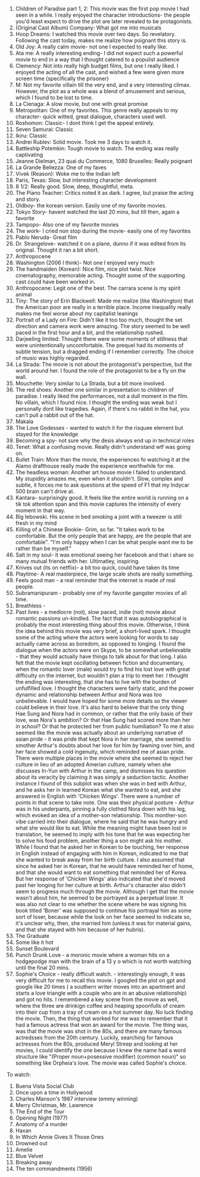 1. Children of Paradise part 1, 2: This movie was the first pop movie I had seen in a while. I really enjoyed the character introductions- the people you'd least expect to drive the plot are later revealed to be protagonists.  
2. (Original Cast Album) Company: What got me into musicals
3. Hoop Dreams: I watched this movie over two days. So revelatory. Following the cast today, makes me realize how poignant this story is.
4. Old Joy: A really calm movie- not one I expected to really like. 
5. Ata me: A really interesting ending- I did not expect such a powerful movie to end in a way that I thought catered to a populist audience
6. Clemency: Not into really high budget films, but one I really liked. I enjoyed the acting of all the cast, and wished a few were given more screen time (specifically the prisoner)
7. M: Not my favorite villain till the very end, and a very interesting climax. However, the plot as a whole was a blend of amusement and serious, which I found to be lost to time.
8. La Cienaga: A slow movie, but one with great promise
9. Metropolitan: One of my favorites. This genre really appeals to my character- quick witted, great dialogue, characters used well.
10. Roshomon: Classic- I dont think I get the appeal entirely. 
11. Seven Samurai: Classic
12. Ikiru: Classic
13. Andrei Rublev: Solid movie. Took me 3 days to watch it. 
14. Battleship Potemkin: Tough movie to watch. The ending was really captivating
15. Jeanne Dielman, 23 quai du Commerce, 1080 Bruxelles: Really poignant
16. La Grande Bellezza: One of my faves
17. Vivek (Reason): Woke me to the Indian left
18. Paris, Texas: Slow, but interesting character development
19. 8 1/2: Really good. Slow, deep, thoughtful, meta.
20. The Piano Teacher: Critics noted it as dark. I agree, but praise the acting and story.
21. Oldboy- the korean version. Easily one of my favorite movies.
22. Tokyo Story- havent watched the last 20 mins, but till then, again a favorite
23. Tampopo- Also one of my favorite movies
24. The work- I cried non stop during the movie- easily one of my favorites
25. Pablo Neruda- Great film 
26. Dr. Strangelove- watched it on a plane, dunno if it was edited from its original. Thought it ran a bit short.
27. Anthropocene
28. Washington (2006 I think)- Not one I enjoyed very much
29. The handmaiden (Korean): Nice film, nice plot twist. Nice cinematography, memorable acting. Thought some of the supporting cast could have been worked in.
30. Anthropocene: Legit one of the best. The carrara scene is my spirit animal
31. Tiny: The story of Erin Blackwell: Made me realize (like Washington) that the American poor are really in a terrible place. Income inequality really makes me feel worse about my capitalist leanings
32. Portrait of a Lady on Fire: Didn't like it too too much, thought the set direction and camera work were amazing. The story seemed to be well paced in the first hour and a bit, and the relationship rushed. 
33. Darjeeling limited: Thought there were some moments of stillness that were unintentionally uncomfortable. The prequel had its moments of subtle tension, but a dragged ending if I remember correctly. The choice of music was highly regarded.
34. La Strada: The movie is not about the protagonist's perspective, but the world around her. I found the role of the protagonist to be a fly on the wall. 
35. Mouchette: Very similar to La Strada, but a bit more involved. 
36. The red shoes: Another one similar in presentation to children of paradise. I really liked the performances, not a dull moment in the film. No villain, which I found nice. I thought the ending was weak but I personally dont like tragedies. Again, if there's no rabbit in the hat, you can't pull a rabbit out of the hat. 
37. Makala
38. The Love Godesses - wanted to watch it for the risquee element but stayed for the knowledge
39. Becoming a spy- not sure why the desis always end up in technical roles
40. Tenet: What a confusing movie. Really didn't understand wtf was going on.
41. Bullet Train: More than the movie, the experienceo fo watching it at the Alamo drafthouse really made the experience worthwhile for me. 
42. The headless woman: Another art house movie I failed to understand. My stupidity amazes me, even when it shouldn't. Slow, complex and subtle, it forces me to ask questions at the speed of F1 that my Indycar 500 brain can't drive at. 
43. Kantara- surprisingly good. It feels like the entire world is running on a tik tok attention span and this movie captures the intensity of every moment in that way. 
44. Big lebowski. His scene in bed smoking a joint with a tweezer is still fresh in my mind
45. Killing of a Chinese Bookie- Grim, so far. "It takes work to be comfortable. But the only people that are happy, are the people that are comfortable". "I'm only happy when I can be what people want me to be rather than be myself."
46. Salt in my soul- it was emotional seeing her facebook and that i share so many mutual friends with her. Ultimatley, inspiring. 
47. Knives out (its on netflix)- a bit too quick, could have taken its time
48. Playtime- A real masterpiece, the large scale shots are really something. 
49. Feels good man - a real reminder that the internet is made of real people. 
50. Subramanipuram - probably one of my favorite gangster movies of all time. 
51. Breathless - 
52. Past lives - a mediocre (not), slow paced, indie (not) movie about romantic passions un-kindled. The fact that it was autobiographical is probably the most interesting thing about this movie. Otherwise, I think the idea behind this movie was very brief, a short-lived spark. I thought some of the acting where the actors were looking for words to say actually came across as boredom, as opposed to longing. I found the dialogue when the actors were on Skype, to be somewhat unbelievable - that they would actually have things to talk about for that long. I also felt that the movie kept oscillating between fiction and documentary, when the romantic lover (male) would try to find his lost love with great difficulty on the internet, but wouldn't plan a trip to meet her. I thought the ending was interesting, that she has to live with the burden of unfulfilled love. I thought the characters were fairly static, and the power dynamic and relationship between Arthur and Nora was too unbelievable. I would have hoped for some more details so the viewer could believe in their love. It's also hard to believe that the only thing Hae Sung and Nora had in common, or rather that the only basis of their love, was Nora's ambition? Or that Hae Sung had scored more than her in school? Or that he protected her from public humiliation? To me it also seemed like the movie was actually about an underlying narrative of asian pride - it was pride that kept Nora in her marriage, she seemed to smother Arthur's doubts about her love for him by fawning over him, and her face showed a cold ingenuity, which reminded me of asian pride. There were multiple places in the movie where she seemed to reject her culture in lieu of an adopted Amerian culture, namely when she discusses In-Yun with Arthur in the camp, and dismisses his question about its veracity by claiming it was simply a seduction tactic. Another instance I found of this subplot was when she was in bed with Arthur, and he asks her in learned Korean what she wanted to eat, and she answered in English with 'Chicken Wings'. There were a number of points in that scene to take note. One was their physical posture - Arthur was in his underpants, pinning a fully clothed Nora down with his leg, which evoked an idea of a mother-son relationship. This monther-son vibe carried into their dialogue, where he said that he was hungry and what she would like to eat. While the meaning might have been lost in translation, he seemed to imply with his tone that he was expecting her to solve his food problem, another thing a son might ask his mother. While I found that he asked her in Korean to be touching, her response in English instead of engaging with him in Korean, indicated to me that she wanted to break away from her birth culture. I also assumed that since he asked her in Korean, that he would have reminded her of home, and that she would want to eat something that reminded her of Korea. But her response of 'Chicken Wings' also indicated that she'd moved past her longing for her culture at birth. Arthur's character also didn't seem to progress much through the movie. Although I get that the movie wasn't about him, he seemed to be portrayed as a perpetual loser. It was also not clear to me whether the scene where he was signing his book titled 'Boner' was supposed to continue his portrayal him as some sort of loser, because while the look on her face seemed to indicate so, it's unclear why, then, she married him (unless it was for material gains, and that she stayed with him because of her hubris).
53. The Graduate
54. Some like it hot
55. Sunset Boulevard
56. Punch Drunk Love - a moronic movie where a woman hits on a hodgepodge man with the brain of a 13 y o which is not worth watching until the final 20 mins. 
57. Sophie's Choice - really difficult watch. - interestingly enough, it was very difficult for me to recall this movie. I googled the plot on gpt and google like 20 times ( a southern writer moves into an apartment and starts a love triangle with a couple who are in an abusive relationship) and got no hits. I remembered a key scene from the movie as well, where the three are drinkign coffee and heaping spoonfulls of cream into their cup from a tray of cream on a hot summer day. No luck finding the movie. Then, the thing that worked for me was to remember that it had a famous actress that won an award for the movie. The thing was, was that the movie was shot in the 80s, and there are many famous actredsses from the 20th century. Luckily, searching for famous actresses from the 80s, produced Meryl Streep and looking at her movies, I could identify the one because I knew the name had a word structure like "(Proper noun+posessive modifier) (common noun)" so something like Orpheia's love. The movie was called Sophie's choice. 

To watch: 

1. Buena Vista Social Club
2. Once upon a time in Hollywood
4. Charles Manson's 1987 interview (emmy winning)
5. Merry Christmas, Mr. Lawrence
6. The End of the Tour 
7. Opening Night (1977)
8. Anatomy of a murder
9. Haxan
10. In Which Annie Gives It Those Ones
11. Drowned out
12. Amelie
13. Blue Velvet
14. Breaking away
15. The ten commandments (1956)